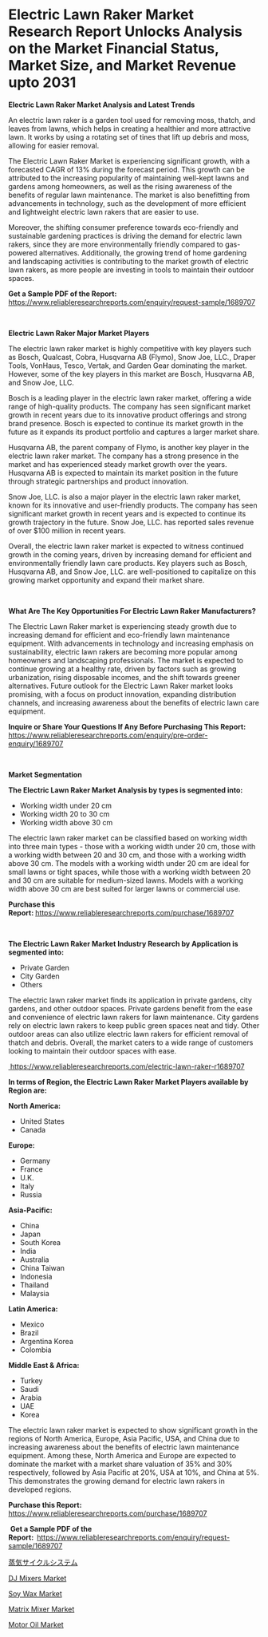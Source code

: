 <p><h1>Electric Lawn Raker Market Research Report Unlocks Analysis on the Market Financial Status, Market Size, and Market Revenue upto 2031</h1></p><p><strong>Electric Lawn Raker Market Analysis and Latest Trends</strong></p>
<p><p>An electric lawn raker is a garden tool used for removing moss, thatch, and leaves from lawns, which helps in creating a healthier and more attractive lawn. It works by using a rotating set of tines that lift up debris and moss, allowing for easier removal.</p><p>The Electric Lawn Raker Market is experiencing significant growth, with a forecasted CAGR of 13% during the forecast period. This growth can be attributed to the increasing popularity of maintaining well-kept lawns and gardens among homeowners, as well as the rising awareness of the benefits of regular lawn maintenance. The market is also benefitting from advancements in technology, such as the development of more efficient and lightweight electric lawn rakers that are easier to use.</p><p>Moreover, the shifting consumer preference towards eco-friendly and sustainable gardening practices is driving the demand for electric lawn rakers, since they are more environmentally friendly compared to gas-powered alternatives. Additionally, the growing trend of home gardening and landscaping activities is contributing to the market growth of electric lawn rakers, as more people are investing in tools to maintain their outdoor spaces.</p></p>
<p><strong>Get a Sample PDF of the Report:&nbsp;</strong> <a href="https://www.reliableresearchreports.com/enquiry/request-sample/1689707">https://www.reliableresearchreports.com/enquiry/request-sample/1689707</a></p>
<p>&nbsp;</p>
<p><strong>Electric Lawn Raker Major Market Players</strong></p>
<p><p>The electric lawn raker market is highly competitive with key players such as Bosch, Qualcast, Cobra, Husqvarna AB (Flymo), Snow Joe, LLC., Draper Tools, VonHaus, Tesco, Vertak, and Garden Gear dominating the market. However, some of the key players in this market are Bosch, Husqvarna AB, and Snow Joe, LLC.</p><p>Bosch is a leading player in the electric lawn raker market, offering a wide range of high-quality products. The company has seen significant market growth in recent years due to its innovative product offerings and strong brand presence. Bosch is expected to continue its market growth in the future as it expands its product portfolio and captures a larger market share.</p><p>Husqvarna AB, the parent company of Flymo, is another key player in the electric lawn raker market. The company has a strong presence in the market and has experienced steady market growth over the years. Husqvarna AB is expected to maintain its market position in the future through strategic partnerships and product innovation.</p><p>Snow Joe, LLC. is also a major player in the electric lawn raker market, known for its innovative and user-friendly products. The company has seen significant market growth in recent years and is expected to continue its growth trajectory in the future. Snow Joe, LLC. has reported sales revenue of over $100 million in recent years.</p><p>Overall, the electric lawn raker market is expected to witness continued growth in the coming years, driven by increasing demand for efficient and environmentally friendly lawn care products. Key players such as Bosch, Husqvarna AB, and Snow Joe, LLC. are well-positioned to capitalize on this growing market opportunity and expand their market share.</p></p>
<p>&nbsp;</p>
<p><strong>What Are The Key Opportunities For Electric Lawn Raker Manufacturers?</strong></p>
<p><p>The Electric Lawn Raker market is experiencing steady growth due to increasing demand for efficient and eco-friendly lawn maintenance equipment. With advancements in technology and increasing emphasis on sustainability, electric lawn rakers are becoming more popular among homeowners and landscaping professionals. The market is expected to continue growing at a healthy rate, driven by factors such as growing urbanization, rising disposable incomes, and the shift towards greener alternatives. Future outlook for the Electric Lawn Raker market looks promising, with a focus on product innovation, expanding distribution channels, and increasing awareness about the benefits of electric lawn care equipment.</p></p>
<p><strong>Inquire or Share Your Questions If Any Before Purchasing This Report:</strong> <a href="https://www.reliableresearchreports.com/enquiry/pre-order-enquiry/1689707">https://www.reliableresearchreports.com/enquiry/pre-order-enquiry/1689707</a></p>
<p>&nbsp;</p>
<p><strong>Market Segmentation</strong></p>
<p><strong>The Electric Lawn Raker Market Analysis by types is segmented into:</strong></p>
<p><ul><li>Working width under 20 cm</li><li>Working width 20 to 30 cm</li><li>Working width above 30 cm</li></ul></p>
<p><p>The electric lawn raker market can be classified based on working width into three main types - those with a working width under 20 cm, those with a working width between 20 and 30 cm, and those with a working width above 30 cm. The models with a working width under 20 cm are ideal for small lawns or tight spaces, while those with a working width between 20 and 30 cm are suitable for medium-sized lawns. Models with a working width above 30 cm are best suited for larger lawns or commercial use.</p></p>
<p><strong>Purchase this Report:&nbsp;</strong><a href="https://www.reliableresearchreports.com/purchase/1689707">https://www.reliableresearchreports.com/purchase/1689707</a></p>
<p>&nbsp;</p>
<p><strong>The Electric Lawn Raker Market Industry Research by Application is segmented into:</strong></p>
<p><ul><li>Private Garden</li><li>City Garden</li><li>Others</li></ul></p>
<p><p>The electric lawn raker market finds its application in private gardens, city gardens, and other outdoor spaces. Private gardens benefit from the ease and convenience of electric lawn rakers for lawn maintenance. City gardens rely on electric lawn rakers to keep public green spaces neat and tidy. Other outdoor areas can also utilize electric lawn rakers for efficient removal of thatch and debris. Overall, the market caters to a wide range of customers looking to maintain their outdoor spaces with ease.</p></p>
<p><a href="https://www.reliableresearchreports.com/electric-lawn-raker-r1689707">&nbsp;https://www.reliableresearchreports.com/electric-lawn-raker-r1689707</a></p>
<p><strong>In terms of Region, the Electric Lawn Raker Market Players available by Region are:</strong></p>
<p>
    <p> <strong> North America: </strong>
        <ul>
            <li>United States</li>
            <li>Canada</li>
        </ul>
        </p> 
    <p> <strong> Europe: </strong>
        <ul>
            <li>Germany</li>
            <li>France</li>
            <li>U.K.</li>
            <li>Italy</li>
            <li>Russia</li>
        </ul>
        </p> 
    <p> <strong> Asia-Pacific: </strong>
        <ul>
            <li>China</li>
            <li>Japan</li>
            <li>South Korea</li>
            <li>India</li>
            <li>Australia</li>
            <li>China Taiwan</li>
            <li>Indonesia</li>
            <li>Thailand</li>
            <li>Malaysia</li>
        </ul>
        </p> 
    <p> <strong> Latin America: </strong>
        <ul>
            <li>Mexico</li>
            <li>Brazil</li>
            <li>Argentina Korea</li>
            <li>Colombia</li>
        </ul>
        </p> 
    <p> <strong> Middle East & Africa: </strong>
        <ul>
            <li>Turkey</li>
            <li>Saudi</li>
            <li>Arabia</li>
            <li>UAE</li>
            <li>Korea</li>
        </ul>
    </p>
    </p>
<p><p>The electric lawn raker market is expected to show significant growth in the regions of North America, Europe, Asia Pacific, USA, and China due to increasing awareness about the benefits of electric lawn maintenance equipment. Among these, North America and Europe are expected to dominate the market with a market share valuation of 35% and 30% respectively, followed by Asia Pacific at 20%, USA at 10%, and China at 5%. This demonstrates the growing demand for electric lawn rakers in developed regions.</p></p>
<p><strong>Purchase this Report: </strong><a href="https://www.reliableresearchreports.com/purchase/1689707">https://www.reliableresearchreports.com/purchase/1689707</a></p>
<p>&nbsp;<strong>Get a Sample PDF of the Report:&nbsp;&nbsp;</strong><a href="https://www.reliableresearchreports.com/enquiry/request-sample/1689707">https://www.reliableresearchreports.com/enquiry/request-sample/1689707</a></p>
<p><strong></strong></p>
<p><p><a href="https://github.com/luffiazaza/Market-Research-Report-List-1/blob/main/214234932354.md">蒸気サイクルシステム</a></p><p><a href="https://github.com/tamvrosiya/Market-Research-Report-List-3/blob/main/dj-mixers-market.md">DJ Mixers Market</a></p><p><a href="https://issuu.com/reportprime-2/docs/soy-wax-market-size-2030.pptx">Soy Wax Market</a></p><p><a href="https://github.com/changoleonlaverguenzanoexiste/Market-Research-Report-List-3/blob/main/matrix-mixer-market.md">Matrix Mixer Market</a></p><p><a href="https://issuu.com/reportprime-2/docs/motor-oil-market-size-2030.pptx">Motor Oil Market</a></p></p>